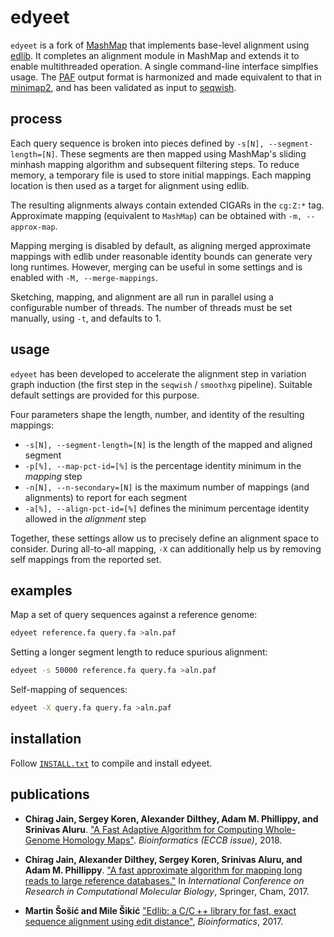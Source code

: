 # edyeet

`edyeet` is a fork of [MashMap](https://github.com/marbl/MashMap) that implements base-level alignment using [edlib](https://github.com/Martinsos/edlib).
It completes an alignment module in MashMap and extends it to enable multithreaded operation.
A single command-line interface simplfies usage.
The [PAF](https://github.com/lh3/miniasm/blob/master/PAF.md) output format is harmonized and made equivalent to that in [minimap2](https://github.com/lh3/minimap2), and has been validated as input to [seqwish](https://github.com/ekg/seqwish).

## process

Each query sequence is broken into pieces defined by `-s[N], --segment-length=[N]`.
These segments are then mapped using MashMap's sliding minhash mapping algorithm and subsequent filtering steps.
To reduce memory, a temporary file is used to store initial mappings.
Each mapping location is then used as a target for alignment using edlib.

The resulting alignments always contain extended CIGARs in the `cg:Z:*` tag.
Approximate mapping (equivalent to `MashMap`) can be obtained with `-m, --approx-map`.

Mapping merging is disabled by default, as aligning merged approximate mappings with edlib under reasonable identity bounds can generate very long runtimes.
However, merging can be useful in some settings and is enabled with `-M, --merge-mappings`.

Sketching, mapping, and alignment are all run in parallel using a configurable number of threads.
The number of threads must be set manually, using `-t`, and defaults to 1.

## usage

`edyeet` has been developed to accelerate the alignment step in variation graph induction (the first step in the `seqwish` / `smoothxg` pipeline).
Suitable default settings are provided for this purpose.

Four parameters shape the length, number, and identity of the resulting mappings:

* `-s[N], --segment-length=[N]` is the length of the mapped and aligned segment
* `-p[%], --map-pct-id=[%]` is the percentage identity minimum in the _mapping_ step
* `-n[N], --n-secondary=[N]` is the maximum number of mappings (and alignments) to report for each segment
* `-a[%], --align-pct-id=[%]` defines the minimum percentage identity allowed in the _alignment_ step

Together, these settings allow us to precisely define an alignment space to consider.
During all-to-all mapping, `-X` can additionally help us by removing self mappings from the reported set.

## examples

Map a set of query sequences against a reference genome:

```sh
edyeet reference.fa query.fa >aln.paf
```

Setting a longer segment length to reduce spurious alignment:

```sh
edyeet -s 50000 reference.fa query.fa >aln.paf
```

Self-mapping of sequences:

```sh
edyeet -X query.fa query.fa >aln.paf
```

## installation

Follow [`INSTALL.txt`](INSTALL.txt) to compile and install edyeet.

## <a name=“publications”></a>publications

- **Chirag Jain, Sergey Koren, Alexander Dilthey, Adam M. Phillippy, and Srinivas Aluru**. ["A Fast Adaptive Algorithm for Computing Whole-Genome Homology Maps"](https://doi.org/10.1093/bioinformatics/bty597). *Bioinformatics (ECCB issue)*, 2018.

- **Chirag Jain, Alexander Dilthey, Sergey Koren, Srinivas Aluru, and Adam M. Phillippy**. ["A fast approximate algorithm for mapping long reads to large reference databases."](https://link.springer.com/chapter/10.1007/978-3-319-56970-3_5) In *International Conference on Research in Computational Molecular Biology*, Springer, Cham, 2017.

- **Martin Šošić and Mile Šikić** ["Edlib: a C/C ++ library for fast, exact sequence alignment using edit distance"](https://doi.org/10.1093/bioinformatics/btw753), *Bioinformatics*, 2017.
